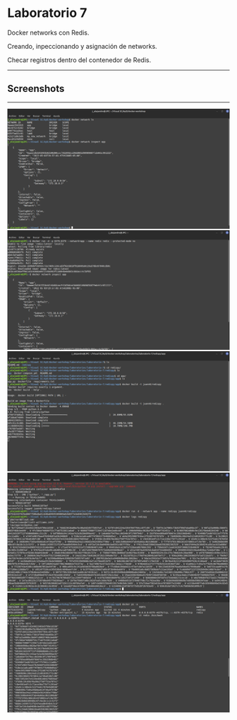 # Laboratorio 7
Docker networks con Redis.

Creando, inpeccionando y asignación de networks.

Checar registros dentro del contenedor de Redis.
___
## Screenshots
___
![](Lab7_1.png)
![](Lab7_2.png)
![](Lab7_3.png)
![](Lab7_4.png)
![](Lab7_5.png)